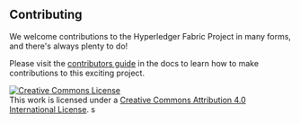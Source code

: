 ## Contributing

We welcome contributions to the Hyperledger Fabric Project in many forms, and
there's always plenty to do!

Please visit the
[contributors guide](http://hyperledger-fabric.readthedocs.io/en/latest/CONTRIBUTING.html) in the
docs to learn how to make contributions to this exciting project.

<a rel="license" href="http://creativecommons.org/licenses/by/4.0 /"><img alt="Creative Commons License" style="border-width:0" src="https://i.creativecommons.org/l/by/4.0/88x31.png" /></a><br />This work is licensed under a <a rel="license" href="http://creativecommons.org/licenses/by/4.0/">Creative Commons Attribution 4.0 International License</a>.
s
